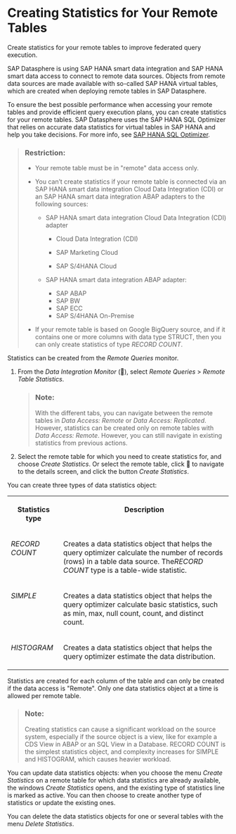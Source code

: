 <!-- loioe4120bbb98e44994aa1e0b32ff3f209d -->

<link rel="stylesheet" type="text/css" href="../css/sap-icons.css"/>

# Creating Statistics for Your Remote Tables

Create statistics for your remote tables to improve federated query execution.

SAP Datasphere is using SAP HANA smart data integration and SAP HANA smart data access to connect to remote data sources. Objects from remote data sources are made available with so-called SAP HANA virtual tables, which are created when deploying remote tables in SAP Datasphere.

To ensure the best possible performance when accessing your remote tables and provide efficient query execution plans, you can create statistics for your remote tables. SAP Datasphere uses the SAP HANA SQL Optimizer that relies on accurate data statistics for virtual tables in SAP HANA and help you take decisions. For more info, see [SAP HANA SQL Optimizer](https://help.sap.com/viewer/9de0171a6027400bb3b9bee385222eff/latest/en-US/d2948cc2209a407ea2b686c29e72ca50.html).

> ### Restriction:  
> -   Your remote table must be in "remote" data access only.
> 
> -   You can’t create statistics if your remote table is connected via an SAP HANA smart data integration Cloud Data Integration \(CDI\) or an SAP HANA smart data integration ABAP adapters to the following sources:
>     -   SAP HANA smart data integration Cloud Data Integration \(CDI\) adapter
>         -   Cloud Data Integration \(CDI\)
> 
>         -   SAP Marketing Cloud
>         -   SAP S/4HANA Cloud
> 
>     -   SAP HANA smart data integration ABAP adapter:
>         -   SAP ABAP
>         -   SAP BW
>         -   SAP ECC
>         -   SAP S/4HANA On-Premise
> 
> 
> -   If your remote table is based on Google BigQuery source, and if it contains one or more columns with data type STRUCT, then you can only create statistics of type *RECORD COUNT*.

Statistics can be created from the *Remote Queries* monitor.

1.  From the *Data Integration Monitor* \(<span class="FPA-icons-V3"></span>\), select *Remote Queries* \> *Remote Table Statistics*.

    > ### Note:  
    > With the different tabs, you can navigate between the remote tables in *Data Access: Remote* or *Data Access: Replicated*. However, statistics can be created only on remote tables with *Data Access: Remote*. However, you can still navigate in existing statistics from previous actions.

2.  Select the remote table for which you need to create statistics for, and choose *Create Statistics*. Or select the remote table, click <span class="FPA-icons-V3"></span> to navigate to the details screen, and click the button *Create Statistics*.

You can create three types of data statistics object:


<table>
<tr>
<th valign="top">

Statistics type

</th>
<th valign="top">

Description

</th>
</tr>
<tr>
<td valign="top">

*RECORD COUNT*

</td>
<td valign="top">

Creates a data statistics object that helps the query optimizer calculate the number of records \(rows\) in a table data source. The*RECORD COUNT* type is a table-wide statistic.

</td>
</tr>
<tr>
<td valign="top">

*SIMPLE*

</td>
<td valign="top">

Creates a data statistics object that helps the query optimizer calculate basic statistics, such as min, max, null count, count, and distinct count.

</td>
</tr>
<tr>
<td valign="top">

*HISTOGRAM*

</td>
<td valign="top">

Creates a data statistics object that helps the query optimizer estimate the data distribution.

</td>
</tr>
</table>

Statistics are created for each column of the table and can only be created if the data access is "Remote". Only one data statistics object at a time is allowed per remote table.

> ### Note:  
> Creating statistics can cause a significant workload on the source system, especially if the source object is a view, like for example a CDS View in ABAP or an SQL View in a Database. RECORD COUNT is the simplest statistics object, and complexity increases for SIMPLE and HISTOGRAM, which causes heavier workload.

You can update data statistics objects: when you choose the menu *Create Statistics* on a remote table for which data statistics are already available, the windows *Create Statistics* opens, and the existing type of statistics line is marked as active. You can then choose to create another type of statistics or update the existing ones.

You can delete the data statistics objects for one or several tables with the menu *Delete Statistics*.

